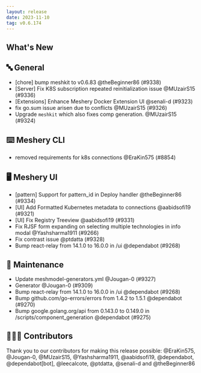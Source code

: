 ```yaml
---
layout: release
date: 2023-11-10
tag: v0.6.174
---
```


## What's New
## 🔤 General
- [chore] bump meshkit to v0.6.83 @theBeginner86 (#9338)
- [Server] Fix K8S subscription repeated reinitialization issue @MUzairS15 (#9336)
- [Extensions] Enhance Meshery Docker Extension UI @senali-d (#9323)
- fix go.sum issue arisen due to conflicts @MUzairS15 (#9326)
- Upgrade `meshkit` which also fixes comp generation. @MUzairS15 (#9324)

## ⌨️ Meshery CLI

- removed requirements for k8s connections @EraKin575 (#8854)

## 🖥 Meshery UI

- [pattern] Support for pattern_id in Deploy handler @theBeginner86 (#9334)
- [UI] Add Formatted Kubernetes metadata to connections @aabidsofi19 (#9321)
- [UI] Fix Registry Treeview @aabidsofi19 (#9331)
- Fix RJSF form expanding on selecting multiple technologies in info modal @Yashsharma1911 (#9266)
- Fix contrast issue @ptdatta (#9328)
- Bump react-relay from 14.1.0 to 16.0.0 in /ui @dependabot (#9268)

## 🧰 Maintenance

- Update meshmodel-generators.yml @Jougan-0 (#9327)
- Generator @Jougan-0 (#9309)
- Bump react-relay from 14.1.0 to 16.0.0 in /ui @dependabot (#9268)
- Bump github.com/go-errors/errors from 1.4.2 to 1.5.1 @dependabot (#9270)
- Bump google.golang.org/api from 0.143.0 to 0.149.0 in /scripts/component_generation @dependabot (#9275)

## 👨🏽‍💻 Contributors

Thank you to our contributors for making this release possible:
@EraKin575, @Jougan-0, @MUzairS15, @Yashsharma1911, @aabidsofi19, @dependabot, @dependabot[bot], @leecalcote, @ptdatta, @senali-d and @theBeginner86
